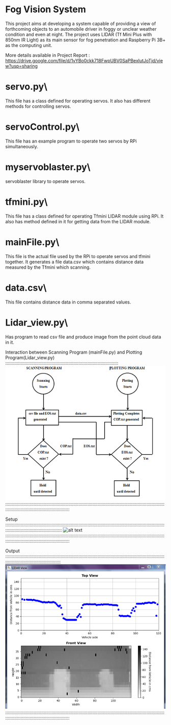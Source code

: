 # Fog Vision System
This project aims at developing a system capable of providing a view of forthcoming objects to an automobile driver in foggy or unclear weather condition and even at night. The project uses LIDAR (Tf Mini Plus with 850nm IR Light) as its main sensor for fog penetration and Raspberry Pi 3B+ as the computing unit. 

More details available in Project Report : https://drive.google.com/file/d/1vYBo0ckk718FwpUBV0SaPBexlutJoTjd/view?usp=sharing

# servo.py\
This file has a class defined for operating servos. It also has different methods for controlling servos.

# servoControl.py\
This file has an example program to operate two servos by RPi simultaneously.

# myservoblaster.py\
servoblaster library to operate servos.

# tfmini.py\
This file has a class defined for operating Tfmini LIDAR module using RPi. It also has method defined in it for getting data from the LIDAR module. 

# mainFile.py\
This file is the actual file used by the RPi to operate servos and tfmini together. It generates a file data.csv which contains distance data measured by the Tfmini which scanning.

# data.csv\
This file contains distance data in comma separated values.  

# Lidar_view.py\
Has program to read csv file and produce image from the point cloud data in it. 

Interaction between Scanning Program (mainFile.py) and Plotting Program(Lidar_view.py)\
::::::::::::::::::::::::::::::::::::::::::::::::::::::::::::::::::::::::::::::::::::::::
![alt text](https://github.com/shubhamchaudharybrg/Fog_Vision_System/blob/3fec3c44644f564389e287f406caa6f43b919315/Images/Block%20Diagram.PNG)
::::::::::::::::::::::::::::::::::::::::::::::::::::::::::::::::::::::::::::::::::::::::::::::::::::::::::::::::::::::::::::::::::::::::::::::::::::::::::::::::::::::::::::::

Setup \
::::::::::::::::::::::::::::::::::::::::::::::::::::::::::::::::::::::::::::::::::::::::::::::::::::::::::::::::::::::::::::::::::::::::::::::::::::::::::::::::::::::::
![alt text](https://github.com/shubhamchaudharybrg/Fog_Vision_System/blob/3fec3c44644f564389e287f406caa6f43b919315/Images/Setup.jpg)    
::::::::::::::::::::::::::::::::::::::::::::::::::::::::::::::::::::::::::::::::::::::::::::::::::::::::::::::::::::::::::::::::::::::::::::::::::::::::::::::::::::::::::::::

Output \
:::::::::::::::::::::::::::::::::::::::::::::::::::::::::::::::::::::::::::::::::::::::::::::::::::::::::::::::::::::::::::::::::::::::::::::::::::::::::::::::::::::::
![alt text](https://github.com/shubhamchaudharybrg/Fog_Vision_System/blob/40acf57a99479cf8d9a307c48cf162b7070b403a/Images/Lidar%20view%20new.PNG?raw=true)
::::::::::::::::::::::::::::::::::::::::::::::::::::::::::::::::::::::::::::::::::::::::::::::::::::::::::::::::::::::::::::::::::::::::::::::::::::::::::::::::::::::::::::::
